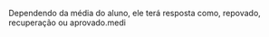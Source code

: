 Dependendo da média do aluno, ele terá resposta como, repovado, recuperação ou aprovado.medi        

